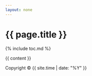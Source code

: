```yaml
---
layout: none
---
```


<head>
  <link rel="stylesheet" href="{{ "../styles/styles.css" | relative_url }}">
</head>

# {{ page.title }}

{% include toc.md %}

{{ content }}

<footer>
Copyright © {{ site.time | date: "%Y" }}
</footer>

